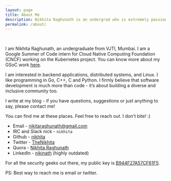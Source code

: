 ```yaml
---
layout: page
title: About Me
description: Nikhita Raghunath is an undergrad who is extremely passionate about software development, distributed systems and open source.
permalink: /about/
---
```

<br>


I am Nikhita Raghunath, an undergraduate from VJTI, Mumbai. I am a Google Summer of Code intern for Cloud Native Computing Foundation (CNCF) working on the Kubernetes project. You can know more about my GSoC work [here](https://github.com/nikhita/gsoc-meta-k8s).

I am interested in backend applications, distributed systems, and Linux. I like programming in Go, C++, C and Python. I firmly believe that software development is much more than code - it’s about building a diverse and inclusive community too.

I write at my blog - if you have questions, suggestions or just anything to say, please contact me!

You can find me at these places. Feel free to reach out. I don't bite! :)

* Email - nikitaraghunath@gmail.com
* IRC and Slack nick - `nikhita`
* Github - [nikhita](https://github.com/nikhita)
* Twitter - [TheNikhita](https://twitter.com/TheNikhita)
* Quora - [Nikhita Raghunath](https://www.quora.com/profile/Nikhita-Raghunath)
* LinkedIn - [nikinath](https://www.linkedin.com/in/nikinath) (highly outdated)

For all the security geeks out there, my public key is [B944F27A57CF61F5](https://keybase.io/nikhita).

PS: Best way to reach me is email or twitter.
